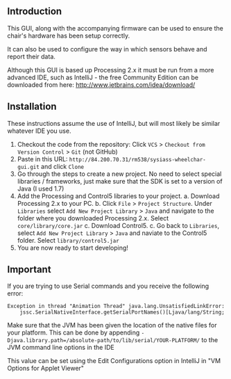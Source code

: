 ## Introduction ##
This GUI, along with the accompanying firmware can be used to ensure the chair's hardware has been setup correctly.

It can also be used to configure the way in which sensors behave and report their data.

Although this GUI is based up Processing 2.x it must be run from a more advanced IDE, such as IntelliJ - the free Community Edition can be downloaded from here: http://www.jetbrains.com/idea/download/

## Installation ##
These instructions assume the use of IntelliJ, but will most likely be similar whatever IDE you use.

1. Checkout the code from the repository: Click `VCS` > `Checkout from Version Control` > `Git` (not GitHub)
2. Paste in this URL: `http://84.200.70.31/rm538/sysiass-wheelchar-gui.git` and click `Clone`
3. Go through the steps to create a new project. No need to select special libraries / frameworks, just make sure that the SDK is set to a version of Java (I used 1.7)
4. Add the Processing and Control5 libraries to your project.
    a. Download Processing 2.x to your PC.
    b. Click `File` > `Project Structure`. Under `Libraries` select `Add New Project Library` > `Java` and navigate to the folder where you downloaded Processing 2.x. Select `core/library/core.jar`
    c. Download Control5.
    c. Go back to `Libraries`, select `Add New Project Library` > `Java` and naviate to the Control5 folder. Select `library/control5.jar`
5. You are now ready to start developing!

## Important ##
If you are trying to use Serial commands and you receive the following error:

```
Exception in thread "Animation Thread" java.lang.UnsatisfiedLinkError:
    jssc.SerialNativeInterface.getSerialPortNames()[Ljava/lang/String;
```

Make sure that the JVM has been given the location of the native files for your platform. This can be done by
appending `-Djava.library.path=/absolute-path/to/lib/serial/YOUR-PLATFORM/` to the JVM command line options in the IDE

This value can be set using the Edit Configurations option in IntelliJ in "VM Options for Applet Viewer"
